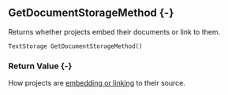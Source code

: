 ## GetDocumentStorageMethod {-}

Returns whether projects embed their documents or link to them.

```{sql}
TextStorage GetDocumentStorageMethod()
```

### Return Value {-}

How projects are [embedding or linking](#textstorage) to their source.